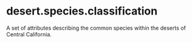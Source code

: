 # desert.species.classification
A set of attributes describing the common species within the deserts of Central California.
